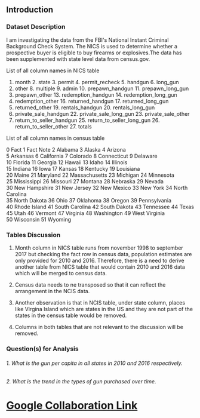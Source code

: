 <a id='intro'></a>
## Introduction

### Dataset Description 

I am investigating the data from the FBI's National Instant Criminal Background Check System. The NICS is used to determine whether a prospective buyer is eligible to buy firearms or explosives.The data has been supplemented with state level data from census.gov.

List of all column names in NICS table
1. month 2. state 3. permit 4. permit_recheck 5. handgun 6. long_gun 
7. other  8. multiple 9. admin 10. prepawn_handgun 11. prepawn_long_gun
12. prepawn_other 13. redemption_handgun 14. redemption_long_gun
15. redemption_other 16. returned_handgun 17. returned_long_gun
18. returned_other 19. rentals_handgun 20. rentals_long_gun
21. private_sale_handgun 22. private_sale_long_gun 23. private_sale_other
24. return_to_seller_handgun 25. return_to_seller_long_gun 26. return_to_seller_other 27. totals

List of all column names in census table

0   Fact          1   Fact Note      2   Alabama        3   Alaska         4   Arizona         
5   Arkansas      6   California     7   Colorado       8   Connecticut    9   Delaware      
10  Florida       11  Georgia        12  Hawaii         13  Idaho          14  Illinois        
15  Indiana       16  Iowa           17  Kansas         18  Kentucky       19  Louisiana       
20  Maine         21  Maryland       22  Massachusetts  23  Michigan       24  Minnesota       
25  Mississippi   26  Missouri       27  Montana        28  Nebraska       29  Nevada          
30  New Hampshire 31  New Jersey     32  New Mexico     33  New York       34  North Carolina  
35  North Dakota  36  Ohio           37  Oklahoma       38  Oregon         39  Pennsylvania    
40  Rhode Island  41  South Carolina 42  South Dakota   43  Tennessee      44  Texas           
45  Utah          46  Vermont        47  Virginia       48  Washington     49  West Virginia   
50  Wisconsin     51  Wyoming 

### Tables Discussion
1. Month column in NICS table runs from november 1998 to september 2017 but checking the fact row in census data, population estimates are only provided for 2010 and 2016. Therefore, there is a need to derive another table from NICS table that would contain 2010 and 2016 data which will be merged to census data.

2. Census data needs to ne transposed so that it can reflect the arrangement in the NCIS data.

3. Another observation is that in NCIS table, under state column, places like Virgina Island which are states in the US and they are not part of the states in the census table would be removed. 


4. Columns in both tables that are not relevant to the discussion will be removed.
 


### Question(s) for Analysis
###### 1. What is the gun per capita in all states in 2010 and 2016 respectively.
######  2. What is the trend in the types of gun purchased over time.

# [Google Collaboration Link](https://colab.research.google.com/drive/1RfGmvkyx--XCBpo5iVzwRkUoafwH1q69?usp=sharing)